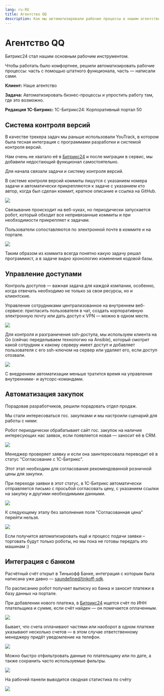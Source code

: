 ```yaml
---
lang: ru-RU
title: Агентство QQ
description: Как мы автоматизировали рабочие процессы в нашем агентстве
---
```


# Агентство QQ

Битрикс24 стал нашим основным рабочим инструментом.

Чтобы работать было комфортнее, решили автоматизировать рабочие процессы: часть с помощью штатного функционала, часть — написали сами.

**Клиент:** Наше агентство

**Задача:** Автоматизировать бизнес-процессы и упростить работу там, где это возможно.

**Редакция 1С-Битрикс:** 1С-Битрикс24: Корпоративный портал 50

## Система контроля версий

В качестве трекера задач мы раньше использовали YouTrack, в котором была тесная интеграция с программами разработки и системой контроля версий.

Нам очень не хватало её в [Битрикс24](https://www.bitrix24.ru/?p=288148) и после миграции в сервис, мы добавили недостающий функционал самостоятельно.

Для начала связали задачи и систему контроля версий.

В системе контроля версий коммиты пишутся с указанием номера задачи и автоматически прикрепляются к задаче с указанием кто автор, когда был сделан коммит, краткое описание и ссылка на GitHub.

![](/images/qq-agency/1.png)

Связывание происходит на веб-хуках, но периодически запускается робот, который обходит все непривязанные коммиты и при необходимости прикрепляет к задачам.

Пользователи сопоставляются по электронной почте в коммите и на портале.

![](/images/qq-agency/2.png)

Таким образом из коммита всегда понятно какую задачу решал программист, а в задаче видно хронологию изменения кодовой базы.

## Управление доступами

Контроль доступов — важная задача для каждой компании, особенно, когда отвечать необходимо не только за свои ресурсы, но и клиентские.

Управление сотрудниками централизованное на внутреннем веб-сервисе: пригласить пользователя в чат, создать корпоративную электронную почту или дать доступ к VPN — можно в одном месте.

![](/images/qq-agency/3.png)

Для контроля и разграничения ssh-доступа, мы используем клиента на Go (сейчас переделываем технологию на Ansible), который смотрит какой сотрудник к какому серверу имеет доступ и добавляет пользователя с его ssh-ключом на сервер или удаляет его, если доступ отозвали.

![](/images/qq-agency/4.png)

С внедрением автоматизации меньше тратится время на управление внутренними- и аутсорс-командами.

## Автоматизация закупок

Порадовав разработчиков, решили порадовать отдел продаж.

Мы стали интересоваться гос. закупками и мы настроили сценарий для работы с ними:

Робот периодически обрабатывает сайт гос. закупок на наличие интересующих нас заявок, если появляется новая — заносит её в CRM.

![](/images/qq-agency/5.png)

Менеджер проверяет заявку и если она заинтересовала переводит её в статус "Согласование с 1С-Битрикс".

Этот этап необходим для согласования рекомендованной розничной цены для закупки.

При переходе заявки в этот статус, в 1С-Битрикс автоматически отправляется письмо с просьбой согласовать цену, с указанием ссылки на закупку и другими необходимыми данными.

![](/images/qq-agency/6.png)

К следующему этапу без заполнения поля "Согласованная цена" перейти нельзя.

![](/images/qq-agency/7.png)

Если получится автоматизировать ещё и процесс подачи заявки – торговать будут только роботы, но мы пока не готовы передать это машинам  :)

## Интеграция с банком

Расчётный счёт открыт в Тинькофф Банке, интеграция с которым была написана уже давно — [saundefined/tinkoff-sdk](https://github.com/saundefined/tinkoff-sdk).

По расписанию робот получает выписку из банка и заносит платежи в базу данных на портале.

При добавлении нового платежа, в [Битрикс24](https://www.bitrix24.ru/?p=288148) ищется счёт по ИНН плательщика и сумме, если счёт найден — он помечается оплаченным.

![](/images/qq-agency/8.png)

Бывает, что счета оплачивают частями или наоборот в одном платеже указывают несколько счетов — в этом случае ответственному менеджеру придёт уведомление на телефон.

![](/images/qq-agency/9.png)

Можно быстро отфильтровать данные по плательщику или по дате, а также сохранить часто используемые фильтры.

![](/images/qq-agency/10.png)

На рабочей панели выводится сводная статистика по счёту

![](/images/qq-agency/11.png)